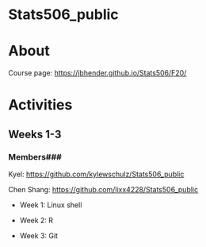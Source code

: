 # Stats506_public

# About #
Course page: https://jbhender.github.io/Stats506/F20/

# Activities #
## Weeks 1-3 ##
### Members###
Kyel: https://github.com/kylewschulz/Stats506_public

Chen Shang: https://github.com/lixx4228/Stats506_public

* Week 1: Linux shell

* Week 2: R

* Week 3: Git 

